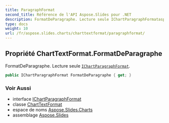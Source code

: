 ```yaml
---
title: ParagraphFormat
second_title: Référence de l'API Aspose.Slides pour .NET
description: FormatDeParagraphe. Lecture seule IChartParagraphFormataspose.slides.charts/ichartparagraphformat.
type: docs
weight: 10
url: /fr/aspose.slides.charts/charttextformat/paragraphformat/
---
```


## Propriété ChartTextFormat.FormatDeParagraphe

FormatDeParagraphe. Lecture seule [`IChartParagraphFormat`](../../ichartparagraphformat).

```csharp
public IChartParagraphFormat FormatDeParagraphe { get; }
```

### Voir Aussi

* interface [IChartParagraphFormat](../../ichartparagraphformat)
* classe [ChartTextFormat](../../charttextformat)
* espace de noms [Aspose.Slides.Charts](../../charttextformat)
* assemblage [Aspose.Slides](../../../)

<!-- NE PAS MODIFIER : généré par xmldocmd pour Aspose.Slides.dll -->